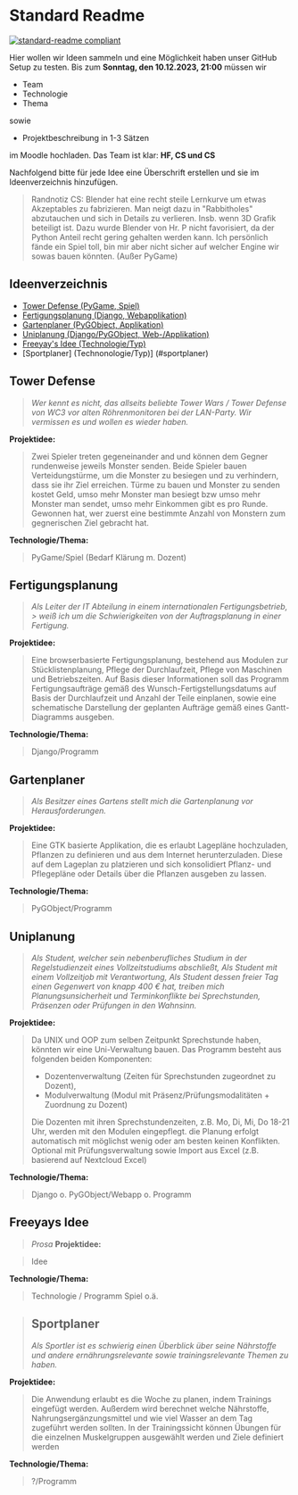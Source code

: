 # Standard Readme

[![standard-readme compliant](https://img.shields.io/badge/readme%20style-standard-brightgreen.svg?style=flat-square)](https://github.com/RichardLitt/standard-readme)

Hier wollen wir Ideen sammeln und eine Möglichkeit haben unser GitHub Setup zu testen.
Bis zum **Sonntag, den 10.12.2023, 21:00** müssen wir
- Team
- Technologie
- Thema

sowie
- Projektbeschreibung in 1-3 Sätzen 

im Moodle hochladen. Das Team ist klar:
**HF, CS und CS**

Nachfolgend bitte für jede Idee eine Überschrift erstellen und sie im Ideenverzeichnis hinzufügen.
> Randnotiz CS:
> Blender hat eine recht steile Lernkurve um etwas Akzeptables zu fabrizieren. Man neigt dazu in "Rabbitholes" abzutauchen
> und sich in Details zu verlieren. Insb. wenn 3D Grafik beteiligt ist. Dazu wurde Blender von Hr. P nicht favorisiert,
> da der Python Anteil recht gering gehalten werden kann. Ich persönlich fände ein Spiel toll, bin mir aber nicht sicher
> auf welcher Engine wir sowas bauen könnten. (Außer PyGame)

## Ideenverzeichnis

- [Tower Defense (PyGame, Spiel)](#tower-defense)
- [Fertigungsplanung (Django, Webapplikation)](#fertigungsplanung)
- [Gartenplaner (PyGObject, Applikation)](#gartenplaner)
- [Uniplanung (Django/PyGObject, Web-/Applikation)](#uniplanung)
- [Freeyay's Idee (Technologie/Typ)](#freeyays-idee)
- [Sportplaner] (Technonologie/Typ)] (#sportplaner)

## Tower Defense
>_Wer kennt es nicht, das allseits beliebte Tower Wars / Tower Defense von WC3 vor 
alten Röhrenmonitoren bei der LAN-Party. Wir vermissen es und wollen es wieder haben._

**Projektidee:**

> Zwei Spieler treten gegeneinander and und können dem Gegner rundenweise jeweils Monster senden. 
Beide Spieler bauen Verteidungstürme, um die Monster zu besiegen und zu verhindern, dass sie ihr Ziel erreichen. 
Türme zu bauen und Monster zu senden kostet Geld, umso mehr Monster man besiegt bzw umso mehr Monster man sendet, 
umso mehr Einkommen gibt es pro Runde. Gewonnen hat, wer zuerst eine bestimmte Anzahl von Monstern 
zum gegnerischen Ziel gebracht hat.

**Technologie/Thema:**
> PyGame/Spiel (Bedarf Klärung m. Dozent)

## Fertigungsplanung
>_Als Leiter der IT Abteilung in einem internationalen Fertigungsbetrieb, > weiß ich um die Schwierigkeiten 
von der Auftragsplanung in einer Fertigung._ 

**Projektidee:**

> Eine browserbasierte Fertigungsplanung, bestehend aus Modulen zur Stücklistenplanung, Pflege der Durchlaufzeit, 
Pflege von Maschinen und Betriebszeiten. Auf Basis dieser Informationen soll das Programm Fertigungsaufträge gemäß
des Wunsch-Fertigstellungsdatums auf Basis der Durchlaufzeit und Anzahl der Teile einplanen, sowie eine schematische 
Darstellung der geplanten Aufträge gemäß eines Gantt-Diagramms ausgeben.
 
**Technologie/Thema:**
> Django/Programm


## Gartenplaner
> _Als Besitzer eines Gartens stellt mich die Gartenplanung vor Herausforderungen._

**Projektidee:**

> Eine GTK basierte Applikation, die es erlaubt Lagepläne hochzuladen, Pflanzen zu definieren und aus dem Internet
herunterzuladen. Diese auf dem Lageplan zu platzieren und sich konsolidiert Pflanz- und Pflegepläne oder 
Details über die Pflanzen ausgeben zu lassen.
 
**Technologie/Thema:**
> PyGObject/Programm

## Uniplanung
> _Als Student, welcher sein nebenberufliches Studium in der Regelstudienzeit eines Vollzeitstudiums abschließt,
> Als Student mit einem Vollzeitjob mit Verantwortung,
> Als Student dessen freier Tag einen Gegenwert von knapp 400 € hat, 
> treiben mich Planungsunsicherheit und Terminkonflikte bei Sprechstunden, Präsenzen oder Prüfungen in den Wahnsinn._

**Projektidee:**

> Da UNIX und OOP zum selben Zeitpunkt Sprechstunde haben, könnten wir eine Uni-Verwaltung bauen.
> Das Programm besteht aus folgenden beiden Komponenten:
> - Dozentenverwaltung (Zeiten für Sprechstunden zugeordnet zu Dozent),
> - Modulverwaltung (Modul mit Präsenz/Prüfungsmodalitäten + Zuordnung zu Dozent)
> 
> Die Dozenten mit ihren Sprechstundenzeiten, z.B. Mo, Di, Mi, Do 18-21 Uhr, werden mit den Modulen eingepflegt.
> die Planung erfolgt automatisch mit möglichst wenig oder am besten keinen Konflikten. 
> Optional mit Prüfungsverwaltung sowie Import aus Excel (z.B. basierend auf Nextcloud Excel)

**Technologie/Thema:**
> Django o. PyGObject/Webapp o. Programm


## Freeyays Idee
> _Prosa_
**Projektidee:**

> Idee

**Technologie/Thema:**
> Technologie / Programm Spiel o.ä.


> ## Sportplaner
> _Als Sportler ist es schwierig einen Überblick über seine Nährstoffe und andere ernährungsrelevante sowie trainingsrelevante Themen zu haben._

**Projektidee:**

> Die Anwendung erlaubt es die Woche zu planen, indem Trainings eingefügt werden. Außerdem wird berechnet welche Nährstoffe, Nahrungsergänzungsmittel und wie viel Wasser an dem Tag zugeführt werden sollten.
> In der Trainingssicht können Übungen für die einzelnen Muskelgruppen ausgewählt werden und Ziele definiert werden
 
**Technologie/Thema:**
> ?/Programm

